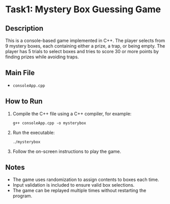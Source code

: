 # Task1: Mystery Box Guessing Game

## Description
This is a console-based game implemented in C++. The player selects from 9 mystery boxes, each containing either a prize, a trap, or being empty. The player has 5 trials to select boxes and tries to score 30 or more points by finding prizes while avoiding traps.

## Main File
- `consoleApp.cpp`

## How to Run
1. Compile the C++ file using a C++ compiler, for example:
   ```
   g++ consoleApp.cpp -o mysterybox
   ```
2. Run the executable:
   ```
   ./mysterybox
   ```
3. Follow the on-screen instructions to play the game.

## Notes
- The game uses randomization to assign contents to boxes each time.
- Input validation is included to ensure valid box selections.
- The game can be replayed multiple times without restarting the program.
